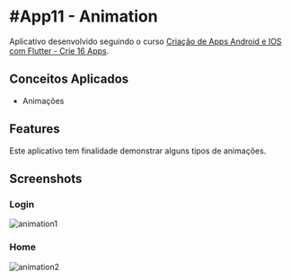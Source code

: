 # #App11 - Animation
Aplicativo desenvolvido seguindo o curso [Criação de Apps Android e IOS com Flutter - Crie 16 Apps](https://www.udemy.com/course/curso-completo-flutter-app-android-ios/learn/lecture/13835336#announcements).

## Conceitos Aplicados
  - Animações  
  
## Features
Este aplicativo tem finalidade demonstrar alguns tipos de animações.

## Screenshots 

### Login 
![animation1](https://user-images.githubusercontent.com/57146734/88601091-3a24cd80-d046-11ea-87fa-67ba0e58d2af.jpeg)

### Home
![animation2](https://user-images.githubusercontent.com/57146734/88601089-38f3a080-d046-11ea-8b43-99a939ea9acd.jpeg)




